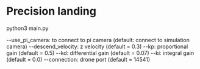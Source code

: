 # Precision landing

python3 main.py

--use_pi_camera: to connect to pi camera (default: connect to simulation camera)
--descend_velocity: z velocity (default = 0.3)
--kp: proportional gain (default = 0.5)
--kd: differential gain (default = 0.07)
--ki: integral gain (default = 0.0)
--connection: drone port (default = 14541)
